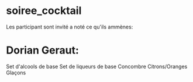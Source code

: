 # soiree_cocktail
Les participant sont invité a noté ce qu'ils ammènes:

# Dorian Geraut:
Set d'alcools de base
Set de liqueurs de base
Concombre
Citrons/Oranges
Glaçons
